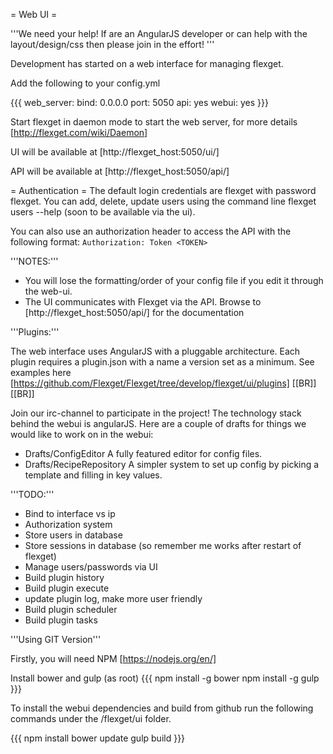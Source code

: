 = Web UI =

'''We need your help! If are an AngularJS developer or can help with the layout/design/css then please join in the effort! '''

Development has started on a web interface for managing flexget.

Add the following to your config.yml

{{{
web_server:
  bind: 0.0.0.0
  port: 5050
api: yes
webui: yes
}}}

Start flexget in daemon mode to start the web server, for more details [http://flexget.com/wiki/Daemon]

UI will be available at [http://flexget_host:5050/ui/]

API will be available at [http://flexget_host:5050/api/]


= Authentication =
The default login credentials are flexget with password flexget. You can add, delete, update users using the command line flexget users --help (soon to be available via the ui). 

You can also use an authorization header to access the API with the following format: `Authorization: Token <TOKEN>`

'''NOTES:'''
- You will lose the formatting/order of your config file if you edit it through the web-ui.
- The UI communicates with Flexget via the API. Browse to [http://flexget_host:5050/api/] for the documentation


'''Plugins:'''

The web interface uses AngularJS with a pluggable architecture. Each plugin requires a plugin.json with a name a version set as a minimum. See examples here [https://github.com/Flexget/Flexget/tree/develop/flexget/ui/plugins]
[[BR]]
[[BR]]


Join our irc-channel to participate in the project! The technology stack behind the webui is angularJS.
Here are a couple of drafts for things we would like to work on in the webui:
- Drafts/ConfigEditor A fully featured editor for config files.
- Drafts/RecipeRepository A simpler system to set up config by picking a template and filling in key values.

'''TODO:'''

- Bind to interface vs ip
- Authorization system 
- Store users in database
- Store sessions in database (so remember me works after restart of flexget)
- Manage users/passwords via UI
- Build plugin history
- Build plugin execute
- update plugin log, make more user friendly
- Build plugin scheduler
- Build plugin tasks

'''Using GIT Version'''

Firstly, you will need NPM [https://nodejs.org/en/]

Install bower and gulp (as root)
{{{
 npm install -g bower
 npm install -g gulp
}}}

To install the webui dependencies and build from github run the following commands under the <github>/flexget/ui folder.

{{{
 npm install
 bower update
 gulp build
}}}

